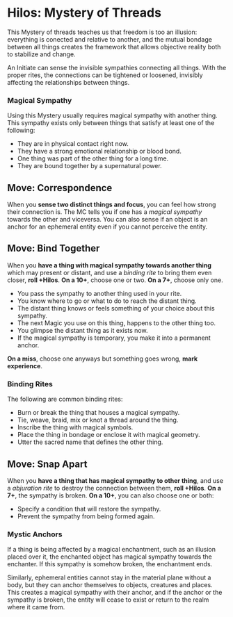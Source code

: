# Hilos: Mystery of Threads

This Mystery of threads teaches us that freedom is too an illusion: 
everything is conected and relative to another, and the mutual bondage between all things 
creates the framework that allows objective reality both to stabilize and change. 

An Initiate can sense the invisible sympathies connecting all things. 
With the proper rites, the connections can be tightened or loosened, invisibly affecting the 
relationships between things.

### Magical Sympathy

Using this Mystery usually requires magical sympathy with another thing. 
This sympathy exists only between things that satisfy at least one of the following:

- They are in physical contact right now.
- They have a strong emotional relationship or blood bond.
- One thing was part of the other thing for a long time.
- They are bound together by a supernatural power.


## Move: Correspondence

When you __sense two distinct things and focus__, you can feel how strong their connection is. 
The MC tells you if one has a _magical sympathy_ towards the other and viceversa.
You can also sense if an object is an anchor for an ephemeral entity even if you cannot perceive the entity. 


## Move: Bind Together

When you __have a thing with magical sympathy towards another thing__ which may present or distant, and use a _binding rite_ to bring them even closer, __roll +Hilos__. 
__On a 10+__, choose one or two. 
__On a 7+__, choose only one.

* You pass the sympathy to another thing used in your rite.
* You know where to go or what to do to reach the distant thing.
* The distant thing knows or feels something of your choice about this sympathy.
* The next Magic you use on this thing, happens to the other thing too.
* You glimpse the distant thing as it exists now.
* If the magical sympathy is temporary, you make it into a permanent anchor.

__On a miss__, choose one anyways but something goes wrong, __mark experience__.

### Binding Rites

The following are common binding rites:

- Burn or break the thing that houses a magical sympathy.
- Tie, weave, braid, mix or knot a thread around the thing.
- Inscribe the thing with magical symbols.
- Place the thing in bondage or enclose it with magical geometry.
- Utter the sacred name that defines the other thing.


## Move: Snap Apart

When you __have a thing that has magical sympathy to other thing__, and use a _abjuration rite_ 
to destroy the connection between them, __roll +Hilos__. 
__On a 7+__, the sympathy is broken. 
__On a 10+__, you can also choose one or both:

* Specify a condition that will restore the sympathy.
* Prevent the sympathy from being formed again.

### Mystic Anchors

If a thing is being affected by a magical enchantment, such as an illusion
placed over it, the enchanted object has magical sympathy towards the enchanter. 
If this sympathy is somehow broken, the enchantment ends. 

Similarly, ephemeral entities cannot stay in the material plane without a body, 
but they can anchor themselves to objects, creatures and places. This creates a 
magical sympathy with their anchor, and if the anchor or the sympathy is broken, 
the entity will cease to exist or return to the realm where it came from.
